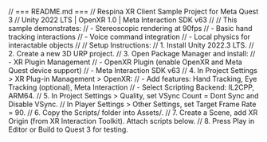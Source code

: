 // === README.md ===
// Respina XR Client Sample Project for Meta Quest 3
// Unity 2022 LTS | OpenXR 1.0 | Meta Interaction SDK v63
// 
// This sample demonstrates:
//  - Stereoscopic rendering at 90fps
//  - Basic hand tracking interactions
//  - Voice command integration
//  - Local physics for interactable objects
//
// Setup Instructions:
// 1. Install Unity 2022.3 LTS.
// 2. Create a new 3D URP project.
// 3. Open Package Manager and install:
//    - XR Plugin Management
//    - OpenXR Plugin (enable OpenXR and Meta Quest device support)
//    - Meta Interaction SDK v63
// 4. In Project Settings > XR Plug-in Management > OpenXR:
//    - Add features: Hand Tracking, Eye Tracking (optional), Meta Interaction
//    - Select Scripting Backend: IL2CPP, ARM64.
// 5. In Project Settings > Quality, set VSync Count = Dont Sync and Disable VSync.
//    In Player Settings > Other Settings, set Target Frame Rate = 90.
// 6. Copy the Scripts/ folder into Assets/.
// 7. Create a Scene, add XR Origin (from XR Interaction Toolkit). Attach scripts below.
// 8. Press Play in Editor or Build to Quest 3 for testing.
